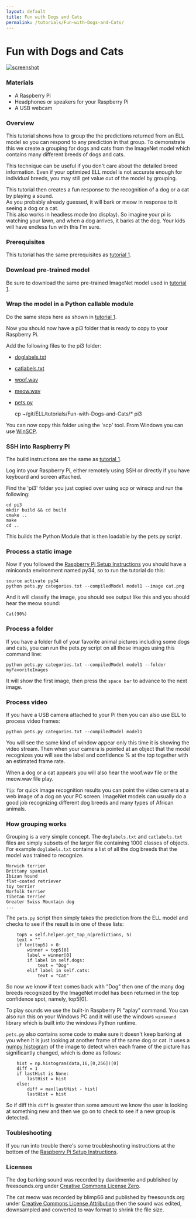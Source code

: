 ```yaml
---
layout: default
title: Fun with Dogs and Cats
permalink: /tutorials/Fun-with-Dogs-and-Cats/
---
```

# Fun with Dogs and Cats


[![screenshot](/ELL/tutorials/Fun-with-Dogs-and-Cats/thumbnail.png)](https://youtu.be/SOmV8tzg_DU)

### Materials

* A Raspberry Pi
* Headphones or speakers for your Raspberry Pi
* A USB webcam

### Overview

This tutorial shows how to group the the predictions returned from an ELL model so you can
respond to any prediction in that group.  To demonstrate this we create a grouping for dogs
and cats from the ImageNet model which contains many different breeds of dogs and cats.

This technique can be useful if you don't care about the detailed breed information.  Even if
your optimized ELL model is not accurate enough for individual breeds, you may still get value out of the model by grouping.

This tutorial then creates a fun response to the recognition of a dog or a cat by playing a sound.  
As you probably already guessed, it will bark or meow in response to it seeing a dog or a cat.  
This also works in headless mode (no display).
So imagine your pi is watching your lawn, and when a dog arrives, it barks at the dog.
Your kids will have endless fun with this I'm sure.  

### Prerequisites

This tutorial has the same prerequisites as [tutorial 1](/ELL/tutorials/Getting-Started-with-Image-Classification-on-the-Raspberry-Pi/).

### Download pre-trained model

Be sure to download the same pre-trained ImageNet model used in [tutorial 1](/ELL/tutorials/Getting-Started-with-Image-Classification-on-the-Raspberry-Pi/).

### Wrap the model in a Python callable module

Do the same steps here as shown in [tutorial 1](/ELL/tutorials/Getting-Started-with-Image-Classification-on-the-Raspberry-Pi/).

Now you should now have a pi3 folder that is ready to copy to your Raspberry Pi.  

Add the following files to the pi3 folder:
- [doglabels.txt](/ELL/tutorials/Fun-with-Dogs-and-Cats/doglabels.txt)
- [catlabels.txt](/ELL/tutorials/Fun-with-Dogs-and-Cats/catlabels.txt)
- [woof.wav](/ELL/tutorials/Fun-with-Dogs-and-Cats/woof.wav)
- [meow.wav](/ELL/tutorials/Fun-with-Dogs-and-Cats/meow.wav)
- [pets.py](/ELL/tutorials/Fun-with-Dogs-and-Cats/pets.py)

    cp ~/git/ELL/tutorials/Fun-with-Dogs-and-Cats/* pi3

You can now copy this folder using the 'scp' tool.  From Windows you can use [WinSCP](https://winscp.net/eng/index.php).

### SSH into Raspberry Pi

The build instructions are the same as [tutorial 1](/ELL/tutorials/Getting-Started-with-Image-Classification-on-the-Raspberry-Pi/).

Log into your Raspberry Pi, either remotely using SSH or directly if you have keyboard and screen attached.

Find the 'pi3' folder you just copied over using scp or winscp and run the following:

````
cd pi3
mkdir build && cd build
cmake ..
make
cd ..
````

This builds the Python Module that is then loadable by the pets.py script.

### Process a static image 

Now if you followed the [Raspberry Pi Setup Instructions](/ELL/tutorials/Setting-Up-your-Raspberry-Pi) you should have a miniconda
environment named py34, so to run the tutorial do this:

````
source activate py34
python pets.py categories.txt --compiledModel model1 --image cat.png
````
And it will classify the image, you should see output like this and you should hear the meow sound:
````
Cat(90%)
````

### Process a folder

If you have a folder full of your favorite animal pictures including some dogs and cats, you can run 
the pets.py script on all those images using this command line:

````
python pets.py categories.txt --compiledModel model1 --folder myFavoriteImages
````

It will show the first image, then press the `space bar` to advance to the next image.

### Process video

If you have a USB camera attached to your Pi then you can also use ELL to process video frames:

````
python pets.py categories.txt --compiledModel model1
````

You will see the same kind of window appear only this time it is showing the video stream.
Then when your camera is pointed at an object that the model recognizes you will see the label and 
confidence % at the top together with an estimated frame rate.

When a dog or a cat appears you will also hear the woof.wav file or the meow.wav file play.

`Tip`: for quick image recognition results you can point the video camera at a web image of a dog 
on your PC screen.  ImageNet models can usually do a good job recognizing  different dog breeds and 
many types of African animals.

### How grouping works

Grouping is a very simple concept. The `doglabels.txt` and `catlabels.txt` files are simply
subsets of the larger file containing 1000 classes of objects. For example `doglabels.txt` 
contains a list of all the dog breeds that the model was trained to recognize.

````
Norwich terrier
Brittany spaniel
Ibizan hound
flat-coated retriever
toy terrier
Norfolk terrier
Tibetan terrier
Greater Swiss Mountain dog
...
````

The `pets.py` script then simply
takes the prediction from the ELL model and checks to see if the result is in one of these lists:
````
    top5 = self.helper.get_top_n(predictions, 5)
    text = ""
    if len(top5) > 0:
        winner = top5[0]
        label = winner[0]
        if label in self.dogs:
            text = "Dog"
        elif label in self.cats:
            text = "Cat"
````

So now we know if text comes back with "Dog" then one of the many dog breeds recognized by the
ImageNet model has been returned in the top confidence spot, namely, top5[0].

To play sounds we use the built-in Raspberry Pi "aplay" command.  You can also run this on
your Windows PC and it will use the windows `winsound` library which is built into the windows
Python runtime.

`pets.py` also contains some code to make sure it doesn't keep barking at you when it is just
looking at another frame of the same dog or cat.  It uses a [numpy histogram](https://docs.scipy.org/doc/numpy/reference/generated/numpy.histogram.html) of the image to detect when each frame of the picture has significantly changed, which is done as follows:

````
    hist = np.histogram(data,16,[0,256])[0]
    diff = 1
    if lastHist is None:
        lastHist = hist           
    else:
        diff = max(lastHist - hist)
        lastHist = hist  
````

So if diff this `diff` is greater than some amount we know the user is looking at something new and then we go on to check to see if a new group is detected. 

### Toubleshooting

If you run into trouble there's some troubleshooting instructions at the bottom of the 
[Raspberry Pi Setup Instructions](/ELL/tutorials/Setting-Up-your-Raspberry-Pi).


### Licenses

The dog barking sound was recorded by davidmenke and published by freesounds.org under
[Creative Commons License Zero](https://creativecommons.org/publicdomain/zero/1.0/).

The cat meow was recorded by blimp66 and published by freesounds.org under
[Creative Commons License Attribution](https://creativecommons.org/licenses/by/3.0/)
then the sound was edited, downsampled and converted to wav format to shrink the file size.